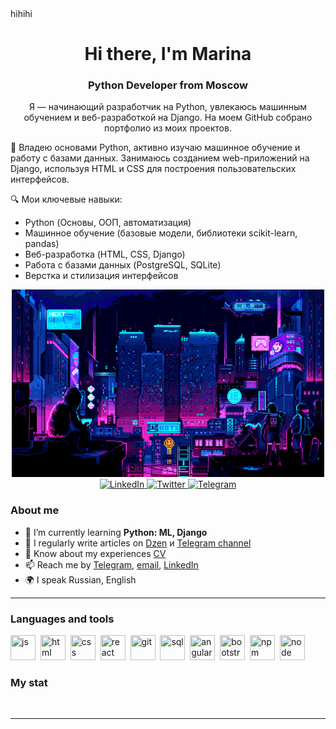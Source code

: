<div background="pink" color="blue" width="100" height="100">hihihi</div>
<div id="header" align="center">
    <h1>Hi there, I'm Marina </h1>
    <h3>Python Developer from Moscow</h3>
<p>Я — начинающий разработчик на Python, увлекаюсь машинным обучением и веб-разработкой на Django. На моем GitHub собрано портфолио из моих проектов.</p>
</div>

🚀 Владею основами Python, активно изучаю машинное обучение и работу с базами данных. Занимаюсь созданием web-приложений на Django, используя HTML и CSS для построения пользовательских интерфейсов.

🔍 Мои ключевые навыки:
- Python (Основы, ООП, автоматизация)
- Машинное обучение (базовые модели, библиотеки scikit-learn, pandas)
- Веб-разработка (HTML, CSS, Django)
- Работа с базами данных (PostgreSQL, SQLite)
- Верстка и стилизация интерфейсов

<div id="socials" align="center">
    <img width="500" height="300" alt="image" src="https://github.com/ironbestie/ironbestie/blob/main/prog.gif" />
    <br width="0">
    <a href="linkedin-url">
    <img src="https://img.shields.io/badge/LinkedIn-blue?style=for-the-badge&logo=linkedin&logoColor=white" alt="LinkedIn"/>
  </a>
  <a href="twitter-url">
    <img src="https://img.shields.io/badge/Twitter-blue?style=for-the-badge&logo=twitter&logoColor=white" alt="Twitter"/>
  </a>
  <a href="telegram-url">
    <img src="https://img.shields.io/badge/Telegram-blue?style=for-the-badge&logo=telegram&logoColor=white" alt="Telegram"/>
  </a>
</div>

### About me
- 🌱 I’m currently learning **Python: ML, Django**
- 📝 I regularly write articles on [Dzen](dzen-link) и [Telegram channel](telegram-channel-link)
- 📄 Know about my experiences [CV](cv-link)
- 📫 Reach me by [Telegram](telegram-link), [email](mailto:email-address), [LinkedIn](linkedin-link)
- 🌍 I speak Russian, English

---

### Languages and tools

<img src="https://cdn.jsdelivr.net/gh/devicons/devicon/icons/javascript/javascript-original.svg" title="js" width="40" height="40"/>&nbsp;
<img src="https://cdn.jsdelivr.net/gh/devicons/devicon/icons/html5/html5-original.svg" title="html" width="40" height="40"/>&nbsp;
<img src="https://cdn.jsdelivr.net/gh/devicons/devicon/icons/css3/css3-original.svg" title="css" width="40" height="40"/>&nbsp;
<img src="https://cdn.jsdelivr.net/gh/devicons/devicon/icons/react/react-original.svg" title="react" width="40" height="40"/>&nbsp;
<img src="https://cdn.jsdelivr.net/gh/devicons/devicon/icons/git/git-plain.svg" title="git" width="40" height="40"/>&nbsp;
<img src="https://cdn.jsdelivr.net/gh/devicons/devicon/icons/postgresql/postgresql-original.svg" title="sql" width="40" height="40"/>&nbsp;
<img src="https://cdn.jsdelivr.net/gh/devicons/devicon/icons/angularjs/angularjs-original.svg" title="angular" width="40" height="40"/>&nbsp;
<img src="https://cdn.jsdelivr.net/gh/devicons/devicon/icons/bootstrap/bootstrap-plain.svg" title="bootstrap" width="40" height="40"/>&nbsp;
<img src="https://cdn.jsdelivr.net/gh/devicons/devicon/icons/npm/npm-original-wordmark.svg" title="npm" width="40" height="40"/>&nbsp;
<img src="https://cdn.jsdelivr.net/gh/devicons/devicon/icons/nodejs/nodejs-original.svg" title="node" width="40" height="40"/>&nbsp;


### My stat

<div id="stat" align="center">
    <img src="https://github-profile-summary-cards.vercel.app/api/cards/profile-details?username=ironbestie&theme=flag_india" alt=""/>
    <img src="https://github-profile-summary-cards.vercel.app/api/cards/repos-per-language?username=ironbestie&theme=flag_india" alt=""/>
     <img src="https://github-profile-summary-cards.vercel.app/api/cards/stats?username=ironbestie&theme=flag_india" alt=""/>
</div>

---
